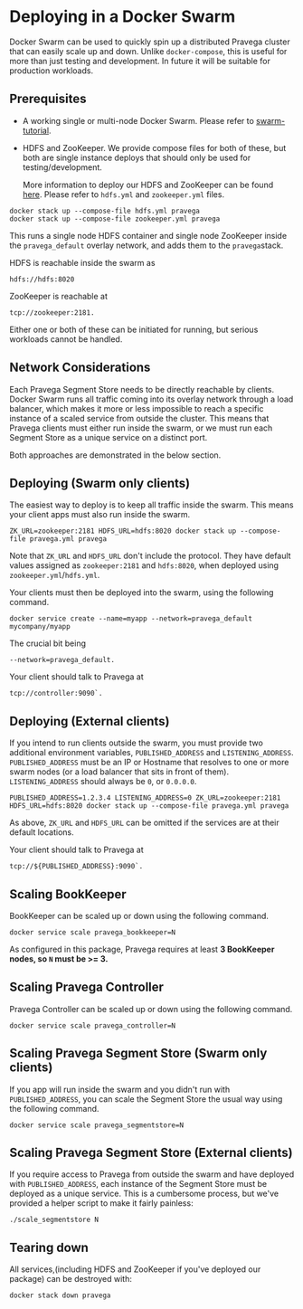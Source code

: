 <!--
Copyright (c) 2017 Dell Inc., or its subsidiaries. All Rights Reserved.

Licensed under the Apache License, Version 2.0 (the "License");
you may not use this file except in compliance with the License.
You may obtain a copy of the License at

    http://www.apache.org/licenses/LICENSE-2.0
-->
# Deploying in a Docker Swarm

Docker Swarm can be used to quickly spin up a distributed Pravega cluster that can easily scale up and down. Unlike
`docker-compose`, this is useful for more than just testing and development. In future it will be suitable for production workloads.

## Prerequisites

- A working single or multi-node Docker Swarm. Please refer to [swarm-tutorial](https://docs.docker.com/engine/swarm/swarm-tutorial).

- HDFS and ZooKeeper. We provide compose files for both of these, but both are single instance deploys that should only be used for testing/development.

  More information to deploy our HDFS and ZooKeeper can be found [here]( https://github.com/pravega/pravega/tree/master/docker/compose/swarm). Please refer to `hdfs.yml` and `zookeeper.yml` files.

```
docker stack up --compose-file hdfs.yml pravega
docker stack up --compose-file zookeeper.yml pravega
```

This runs a single node HDFS container and single node ZooKeeper inside the `pravega_default` overlay network, and adds
them to the `pravega`stack.

HDFS is reachable inside the swarm as

```
hdfs://hdfs:8020
```
ZooKeeper  is reachable at

```
tcp://zookeeper:2181.
```

Either one or both of these can be initiated for running, but serious workloads cannot be handled.

## Network Considerations

Each Pravega Segment Store needs to be directly reachable by clients. Docker Swarm runs all traffic coming into
its overlay network through a load balancer, which makes it more or less impossible to reach a specific instance
of a scaled service from outside the cluster. This means that Pravega clients must either run inside the swarm, or
we must run each Segment Store as a unique service on a distinct port.

Both approaches are demonstrated in the below section.

## Deploying (Swarm only clients)

The easiest way to deploy is to keep all traffic inside the swarm. This means your client apps must also run inside
the swarm.

`ZK_URL=zookeeper:2181 HDFS_URL=hdfs:8020 docker stack up --compose-file pravega.yml pravega`

Note that `ZK_URL` and `HDFS_URL` don't include the protocol. They have default values assigned as `zookeeper:2181` and `hdfs:8020`, when deployed using `zookeeper.yml`/`hdfs.yml`.

Your clients must then be deployed into the swarm, using the following command.

`docker service create --name=myapp --network=pravega_default mycompany/myapp`

The crucial bit being
```
--network=pravega_default.

```
Your client should talk to Pravega at

```
tcp://controller:9090`.
```
## Deploying (External clients)

If you intend to run clients outside the swarm, you must provide two additional environment variables,
`PUBLISHED_ADDRESS` and `LISTENING_ADDRESS`. `PUBLISHED_ADDRESS` must be an IP or Hostname that resolves to one or more
swarm nodes (or a load balancer that sits in front of them). `LISTENING_ADDRESS` should always be `0`, or `0.0.0.0`.

`PUBLISHED_ADDRESS=1.2.3.4 LISTENING_ADDRESS=0 ZK_URL=zookeeper:2181 HDFS_URL=hdfs:8020 docker stack up --compose-file pravega.yml pravega`

As above, `ZK_URL` and `HDFS_URL` can be omitted if the services are at their default locations.

Your client should talk to Pravega at
```
tcp://${PUBLISHED_ADDRESS}:9090`.
```
## Scaling BookKeeper

BookKeeper can be scaled up or down using the following command.

```
docker service scale pravega_bookkeeper=N

```

As configured in this package, Pravega requires at least **3 BookKeeper nodes, so `N` must be >= 3.**

## Scaling Pravega Controller

Pravega Controller can be scaled up or down using the following command.
```
docker service scale pravega_controller=N
```

## Scaling Pravega Segment Store (Swarm only clients)

If you app will run inside the swarm and you didn't run with `PUBLISHED_ADDRESS`, you can scale the Segment Store
the usual way using the following command.
```
docker service scale pravega_segmentstore=N
```

## Scaling Pravega Segment Store (External clients)

If you require access to Pravega from outside the swarm and have deployed with `PUBLISHED_ADDRESS`, each instance
of the Segment Store must be deployed as a unique service. This is a cumbersome process, but we've provided a helper
script to make it fairly painless:

```
./scale_segmentstore N
```

## Tearing down

All services,(including HDFS and ZooKeeper if you've deployed our package) can be destroyed with:

```
docker stack down pravega
```
